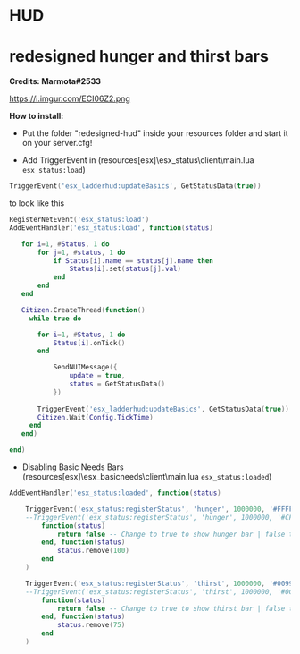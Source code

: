 # HUD
# redesigned hunger and thirst bars
**Credits: Marmota#2533**

https://i.imgur.com/ECI06Z2.png

**How to install:**

 - Put the folder "redesigned-hud" inside your resources folder and start it on your server.cfg!
 
 * Add TriggerEvent in (resources\[esx]\esx_status\client\main.lua `esx_status:load`) 
 ```lua
 TriggerEvent('esx_ladderhud:updateBasics', GetStatusData(true))
 ```
 to look like this
 ```lua
 RegisterNetEvent('esx_status:load')
 AddEventHandler('esx_status:load', function(status)
 
 	for i=1, #Status, 1 do
 		for j=1, #status, 1 do
 			if Status[i].name == status[j].name then
 				Status[i].set(status[j].val)
 			end
 		end
 	end
 
 	Citizen.CreateThread(function()
 	  while true do
 
 	  	for i=1, #Status, 1 do
 	  		Status[i].onTick()
 	  	end
 
 			SendNUIMessage({
 				update = true,
 				status = GetStatusData()
 			})
 	
 		TriggerEvent('esx_ladderhud:updateBasics', GetStatusData(true))
 	    Citizen.Wait(Config.TickTime)
 	  end
 	end)
 
 end)
 ```
* Disabling Basic Needs Bars (resources\[esx]\esx_basicneeds\client\main.lua `esx_status:loaded`)
```lua
AddEventHandler('esx_status:loaded', function(status)

	TriggerEvent('esx_status:registerStatus', 'hunger', 1000000, '#FFFF00', -- amarelo
	--TriggerEvent('esx_status:registerStatus', 'hunger', 1000000, '#CFAD0F', -- GOLD
		function(status)
			return false -- Change to true to show hunger bar | false to hide hunger bar
		end, function(status)
			status.remove(100)
		end
	)

	TriggerEvent('esx_status:registerStatus', 'thirst', 1000000, '#0099FF', -- azul
	--TriggerEvent('esx_status:registerStatus', 'thirst', 1000000, '#0C98F1', -- CYAN
		function(status)
			return false -- Change to true to show thirst bar | false to hide thirst bar
		end, function(status)
			status.remove(75)
		end
	)
```
  
